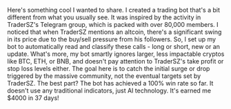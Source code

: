 Here's something cool I wanted to share. I created a trading bot that's a bit different from what you usually see. It was inspired by the activity in TraderSZ's Telegram group, which is packed with over 80,000 members.
I noticed that when TraderSZ mentions an altcoin, there's a significant swing in its price due to the buy/sell pressure from his followers. So, I set up my bot to automatically read and classify these calls - long or short, new or an update.
What's more, my bot smartly ignores larger, less impactable cryptos like BTC, ETH, or BNB, and doesn't pay attention to TraderSZ's take profit or stop loss levels either. The goal here is to catch the initial surge or drop triggered by the massive community, not the eventual targets set by TraderSZ.
The best part? The bot has achieved a 100% win rate so far. It doesn't use any traditional indicators, just AI technology. It's earned me $4000 in 37 days! 
